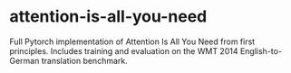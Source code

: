 # attention-is-all-you-need
Full Pytorch implementation of Attention Is All You Need from first principles. Includes training and evaluation on the WMT 2014 English-to-German translation benchmark.
